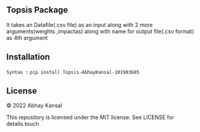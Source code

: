 ## Topsis Package
It takes an Datafile(.csv file) as an input along with 2 more arguments(weights ,impactas) along with name for output file(.csv format) as 4th argument

## Installation
```Syntax :```
```pip install Topsis-AbhayKansal-101903685```

## License

© 2022 Abhay Kansal

This repository is licensed under the MIT license. See LICENSE for details.touch